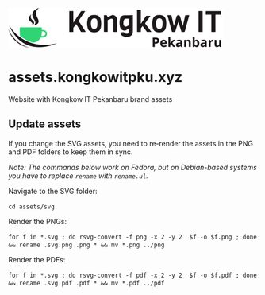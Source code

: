 ![Kongkow IT Pekanbaru Logo](assets/page-logo.png)

# assets.kongkowitpku.xyz

Website with Kongkow IT Pekanbaru brand assets

## Update assets

If you change the SVG assets, you need to re-render the assets in the PNG and PDF folders to keep them in sync.

*Note: The commands below work on Fedora, but on Debian-based systems you have to replace `rename` with `rename.ul`.*

Navigate to the SVG folder:
```
cd assets/svg
```

Render the PNGs:
```
for f in *.svg ; do rsvg-convert -f png -x 2 -y 2  $f -o $f.png ; done && rename .svg.png .png * && mv *.png ../png
```

Render the PDFs:
```
for f in *.svg ; do rsvg-convert -f pdf -x 2 -y 2  $f -o $f.pdf ; done && rename .svg.pdf .pdf * && mv *.pdf ../pdf
```
